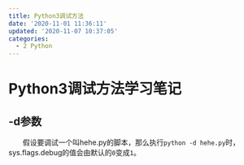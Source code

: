 ```yaml
---
title: Python3调试方法
date: '2020-11-01 11:36:11'
updated: '2020-11-07 10:37:05'
categories:
  - 2 Python
---
```

# Python3调试方法学习笔记

## -d参数

　　假设要调试一个叫hehe.py的脚本，那么执行`python -d hehe.py`时，sys.flags.debug的值会由默认的`0`变成`1`。

